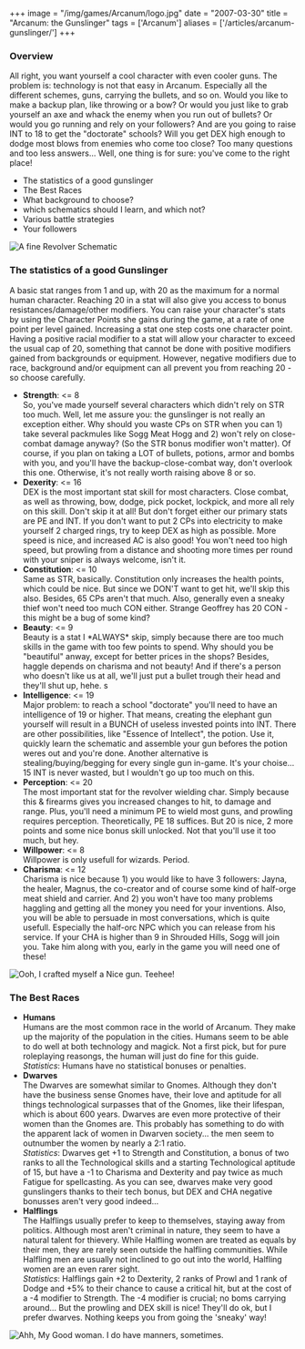 +++
image = "/img/games/Arcanum/logo.jpg"
date = "2007-03-30"
title = "Arcanum: the Gunslinger"
tags = ['Arcanum']
aliases = ['/articles/arcanum-gunslinger/']
+++

<div class='vspace'></div><h3>Overview</h3>

<p class='vspace'>All right, you want yourself a cool character with even cooler guns. The problem is: technology is not that easy in Arcanum. Especially all the different schemes, guns, carrying the bullets, and so on. Would you like to make a backup plan, like throwing or a bow? Or would you just like to grab yourself an axe and whack the enemy when you run out of bullets? Or would you go running and rely on your followers? And are you going to raise INT to 18 to get the "doctorate" schools? Will you get DEX high enough to dodge most blows from enemies who come too close? Too many questions and too less answers... Well, one thing is for sure: you've come to the right place!
</p>

- The statistics of a good gunslinger
- The Best Races
- What background to choose?
- which schematics should I learn, and which not?
- Various battle strategies
- Your followers

![](/img/games/Arcanum/finerevolver.jpg "A fine Revolver Schematic")

### The statistics of a good Gunslinger

<p class='vspace'>A basic stat ranges from 1 and up, with 20 as the maximum for a normal human character. Reaching 20 in a stat will also give you access to bonus resistances/damage/other modifiers. You can raise your character's stats by using the Character Points she gains during the game, at a rate of one point per level gained. Increasing a stat one step costs one character point. Having a positive racial modifier to a stat will allow your character to exceed the usual cap of 20, something that cannot be done with positive modifiers gained from backgrounds or equipment. However, negative modifiers due to race, background and/or equipment can all prevent you from reaching 20 - so choose carefully.
</p>
<div class='vspace'></div><ul><li><strong>Strength</strong>: &lt;= 8<br />So, you've made yourself several characters which didn't rely on STR too much. Well, let me assure you: the gunslinger is not really an exception either. Why should you waste <span class='wikiword'>CPs</span> on STR when you can 1) take several packmules like Sogg Meat Hogg and 2) won't rely on close-combat damage anyway? (So the STR bonus modifier won't matter). Of course, if you plan on taking a LOT of bullets, potions, armor and bombs with you, and you'll have the backup-close-combat way, don't overlook this one. Otherwise, it's not really worth raising above 8 or so.
</li><li><strong>Dexerity</strong>: &lt;= 16<br />DEX is the most important stat skill for most characters. Close combat, as well as throwing, bow, dodge, pick pocket, lockpick, and more all rely on this skill. Don't skip it at all! But don't forget either our primary stats are PE and INT. If you don't want to put 2 <span class='wikiword'>CPs</span> into electricity to make yourself 2 charged rings, try to keep DEX as high as possible. More speed is nice, and increased AC is also good! You won't need too high speed, but prowling from a distance and shooting more times per round with your sniper is always welcome, isn't it.
</li><li><strong>Constitution</strong>: &lt;= 10<br />Same as STR, basically. Constitution only increases the health points, which could be nice. But since we DON'T want to get hit, we'll skip this also. Besides, 65 <span class='wikiword'>CPs</span> aren't that much. Also, generally even a sneaky thief won't need too much CON either. Strange Geoffrey has 20 CON - this might be a bug of some kind?
</li><li><strong>Beauty</strong>: &lt;= 9<br />Beauty is a stat I *ALWAYS* skip, simply because there are too much skills in the game with too few points to spend. Why should you be "beautiful" anway, except for better prices in the shops? Besides, haggle depends on charisma and not beauty! And if there's a person who doesn't like us at all, we'll just put a bullet trough their head and they'll shut up, hehe. s
</li><li><strong>Intelligence</strong>: &lt;= 19<br />Major problem: to reach a school "doctorate" you'll need to have an intelligence of 19 or higher. That means, creating the elephant gun yourself will result in a BUNCH of useless invested points into INT. There are other possibilities, like "Essence of Intellect", the potion. Use it, quickly learn the schematic and assemble your gun befores the potion weres out and you're done. Another alternative is stealing/buying/begging for every single gun in-game. It's your choise... 15 INT is never wasted, but I wouldn't go up too much on this.
</li><li><strong>Perception</strong>: &lt;= 20<br />The most important stat for the revolver wielding char. Simply because this &amp; firearms gives you increased changes to hit, to damage and range. Plus, you'll need a minimum PE to wield most guns, and prowling requires perception. Theoretically, PE 18 suffices. But 20 is nice, 2 more points and some nice bonus skill unlocked. Not that you'll use it too much, but hey.
</li><li><strong>Willpower</strong>: &lt;= 8<br />Willpower is only usefull for wizards. Period.
</li><li><strong>Charisma</strong>: &lt;= 12<br />Charisma is nice because 1) you would like to have 3 followers: Jayna, the healer, Magnus, the co-creator and of course some kind of half-orge meat shield and carrier. And 2) you won't have too many problems haggling and getting all the money you need for your inventions. Also, you will be able to persuade in most conversations, which is quite usefull. Especially the half-orc NPC which you can release from his service. If your CHA is higher than 9 in Shrouded Hills, Sogg will join you. Take him along with you, early in the game you will need one of these!
</li></ul>
</p>

![](/img/games/Arcanum/screens/arc_rifle.jpg "Ooh, I crafted myself a Nice gun. Teehee!")

### The Best Races

<ul><li><strong>Humans</strong><br />Humans are the most common race in the world of Arcanum. They make up the majority of the population in the cities. Humans seem to be able to do well at both technology and magick. Not a first pick, but for pure roleplaying reasongs, the human will just do fine for this guide.<br /><em>Statistics</em>: Humans have no statistical bonuses or penalties.
</li><li><strong>Dwarves</strong><br />The Dwarves are somewhat similar to Gnomes. Although they don't have the business sense Gnomes have, their love and aptitude for all things technological surpasses that of the Gnomes, like their lifespan, which is about 600 years. Dwarves are even more protective of their women than the Gnomes are. This probably has something to do with the apparent lack of women in Dwarven society... the men seem to outnumber the women by nearly a 2:1 ratio.<br /><em>Statistics</em>: Dwarves get +1 to Strength and Constitution, a bonus of two ranks to all the Technological skills and a starting Technological aptitude of 15, but have a -1 to Charisma and Dexterity and pay twice as much Fatigue for spellcasting. As you can see, dwarves make very good gunslingers thanks to their tech bonus, but DEX and CHA negative bonusses aren't very good indeed...
</li><li><strong>Halflings</strong><br />The Halflings usually prefer to keep to themselves, staying away from politics. Although most aren't criminal in nature, they seem to have a natural talent for thievery. While Halfling women are treated as equals by their men, they are rarely seen outside the halfling communities. While Halfling men are usually not inclined to go out into the world, Halfling women are an even rarer sight.<br /><em>Statistics</em>: Halflings gain +2 to Dexterity, 2 ranks of Prowl and 1 rank of Dodge and +5% to their chance to cause a critical hit, but at the cost of a -4 modifier to Strength. The -4 modifier is crucial; no boms carrying around... But the prowling and DEX skill is nice! They'll do ok, but I prefer dwarves. Nothing keeps you from going the 'sneaky' way!
</li></ul>

![](/img/games/Arcanum/screens/arc_tarant.jpg "Ahh, My Good woman. I do have manners, sometimes.")

<a name='bg' id='bg'></a>
<a name='schematics' id='schematics'></a>
<a name='strat' id='strat'></a>
<a name='npcs' id='npcs'></a>
&nbsp;
</p>